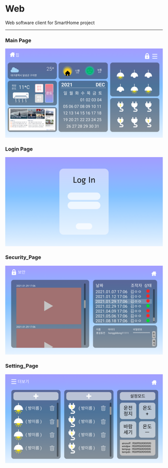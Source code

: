 # Web
Web software client for SmartHome project

****

### Main Page
![Main Page](https://github.com/DGSW-SmartHome/SW-Web/blob/Dev/__design/web_design/Main_Page.png)

### Login Page
![Login Page](https://github.com/DGSW-SmartHome/SW-Web/blob/Dev/__design/web_design/LogIn_Page.png)

### Security_Page
![Security Page](https://github.com/DGSW-SmartHome/SW-Web/blob/Dev/__design/web_design/Security_Page.png)

### Setting_Page
![Setting_Page](https://github.com/DGSW-SmartHome/SW-Web/blob/Dev/__design/web_design/Setting_Page.png)

